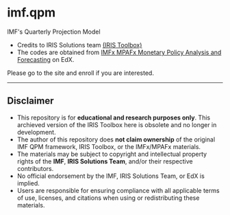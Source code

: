 # imf.qpm
IMF's Quarterly Projection Model

- Credits to IRIS Solutions team [(IRIS Toolbox)](https://github.com/IRIS-Solutions-Team/IRIS-Toolbox)  
- The codes are obtained from [IMFx MPAFx Monetary Policy Analysis and Forecasting](https://www.imf.org/en/Capacity-Development/Training/ICDTC/Courses/MPAFx) on EdX.

Please go to the site and enroll if you are interested. 

---

## Disclaimer
- This repository is for **educational and research purposes only**. This archieved version of the IRIS Toolbox here is obsolete and no longer in development. 
- The author of this repository does **not claim ownership** of the original IMF QPM framework, IRIS Toolbox, or the IMFx/MPAFx materials.  
- The materials may be subject to copyright and intellectual property rights of the **IMF**, **IRIS Solutions Team**, and/or their respective contributors.  
- No official endorsement by the IMF, IRIS Solutions Team, or EdX is implied.  
- Users are responsible for ensuring compliance with all applicable terms of use, licenses, and citations when using or redistributing these materials.
